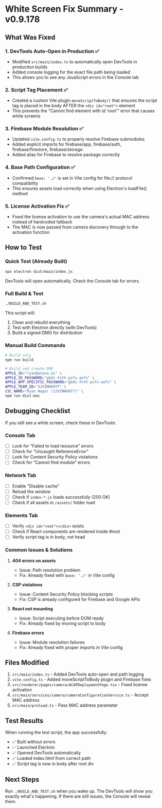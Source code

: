 # White Screen Fix Summary - v0.9.178

## What Was Fixed

### 1. **DevTools Auto-Open in Production** ✅
- Modified `src/main/index.ts` to automatically open DevTools in production builds
- Added console logging for the exact file path being loaded
- This allows you to see any JavaScript errors in the Console tab

### 2. **Script Tag Placement** ✅  
- Created a custom Vite plugin `moveScriptToBody()` that ensures the script tag is placed in the body AFTER the `<div id="root">` element
- This prevents the "Cannot find element with id 'root'" error that causes white screens

### 3. **Firebase Module Resolution** ✅
- Updated `vite.config.ts` to properly resolve Firebase submodules
- Added explicit imports for firebase/app, firebase/auth, firebase/firestore, firebase/storage
- Added alias for Firebase to resolve package correctly

### 4. **Base Path Configuration** ✅
- Confirmed `base: './'` is set in Vite config for file:// protocol compatibility
- This ensures assets load correctly when using Electron's loadFile() method

### 5. **License Activation Fix** ✅
- Fixed the license activation to use the camera's actual MAC address instead of hardcoded fallback
- The MAC is now passed from camera discovery through to the activation function

## How to Test

### Quick Test (Already Built)
```bash
npx electron dist/main/index.js
```
DevTools will open automatically. Check the Console tab for errors.

### Full Build & Test
```bash
./BUILD_AND_TEST.sh
```
This script will:
1. Clean and rebuild everything
2. Test with Electron directly (with DevTools)
3. Build a signed DMG for distribution

### Manual Build Commands
```bash
# Build only
npm run build

# Build and create DMG
APPLE_ID="ryan@anava.ai" \
APPLE_ID_PASSWORD="gbdi-fnth-pxfx-aofv" \
APPLE_APP_SPECIFIC_PASSWORD="gbdi-fnth-pxfx-aofv" \
APPLE_TEAM_ID="3JVZNWGRYT" \
CSC_NAME="Ryan Wager (3JVZNWGRYT)" \
npm run dist:mac
```

## Debugging Checklist

If you still see a white screen, check these in DevTools:

### Console Tab
- [ ] Look for "Failed to load resource" errors
- [ ] Check for "Uncaught ReferenceError" 
- [ ] Look for Content Security Policy violations
- [ ] Check for "Cannot find module" errors

### Network Tab  
- [ ] Enable "Disable cache"
- [ ] Reload the window
- [ ] Check if `index-*.js` loads successfully (200 OK)
- [ ] Check if all assets in `/assets/` folder load

### Elements Tab
- [ ] Verify `<div id="root"></div>` exists
- [ ] Check if React components are rendered inside #root
- [ ] Verify script tag is in body, not head

### Common Issues & Solutions

1. **404 errors on assets**
   - Issue: Path resolution problem
   - Fix: Already fixed with `base: './'` in Vite config

2. **CSP violations**
   - Issue: Content Security Policy blocking scripts
   - Fix: CSP is already configured for Firebase and Google APIs

3. **React not mounting**
   - Issue: Script executing before DOM ready
   - Fix: Already fixed by moving script to body

4. **Firebase errors**
   - Issue: Module resolution failures
   - Fix: Already fixed with proper imports in Vite config

## Files Modified

1. `src/main/index.ts` - Added DevTools auto-open and path logging
2. `vite.config.ts` - Added moveScriptToBody plugin and Firebase fixes
3. `src/renderer/pages/camera/ACAPDeploymentPage.tsx` - Fixed license activation
4. `src/main/services/camera/cameraConfigurationService.ts` - Accept MAC address
5. `src/main/preload.ts` - Pass MAC address parameter

## Test Results

When running the test script, the app successfully:
- ✅ Built without errors
- ✅ Launched Electron 
- ✅ Opened DevTools automatically
- ✅ Loaded index.html from correct path
- ✅ Script tag is now in body after root div

## Next Steps

Run `./BUILD_AND_TEST.sh` when you wake up. The DevTools will show you exactly what's happening. If there are still issues, the Console will reveal them.